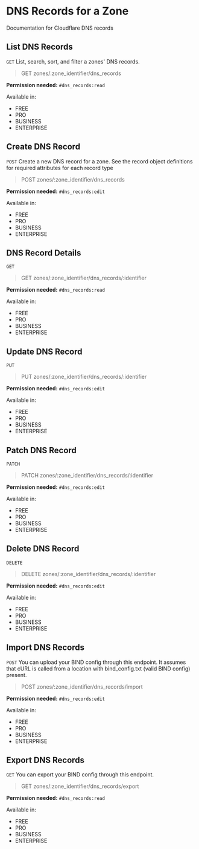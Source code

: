 # DNS Records for a Zone

Documentation for Cloudflare DNS records

## List DNS Records

`GET` List, search, sort, and filter a zones' DNS records.

> GET zones/:zone_identifier/dns_records

**Permission needed:** `#dns_records:read`

Available in:

* FREE
* PRO
* BUSINESS
* ENTERPRISE


## Create DNS Record

`POST` Create a new DNS record for a zone. See the record object definitions for required attributes for each record type

> POST zones/:zone_identifier/dns_records

**Permission needed:** `#dns_records:edit`

Available in:

* FREE
* PRO
* BUSINESS
* ENTERPRISE


## DNS Record Details

`GET` 

> GET zones/:zone_identifier/dns_records/:identifier

**Permission needed:** `#dns_records:read`

Available in:

* FREE
* PRO
* BUSINESS
* ENTERPRISE


## Update DNS Record

`PUT` 

> PUT zones/:zone_identifier/dns_records/:identifier

**Permission needed:** `#dns_records:edit`

Available in:

* FREE
* PRO
* BUSINESS
* ENTERPRISE


## Patch DNS Record

`PATCH` 

> PATCH zones/:zone_identifier/dns_records/:identifier

**Permission needed:** `#dns_records:edit`

Available in:

* FREE
* PRO
* BUSINESS
* ENTERPRISE


## Delete DNS Record

`DELETE` 

> DELETE zones/:zone_identifier/dns_records/:identifier

**Permission needed:** `#dns_records:edit`

Available in:

* FREE
* PRO
* BUSINESS
* ENTERPRISE


## Import DNS Records

`POST` You can upload your BIND config through this endpoint. It assumes that cURL is called from a location with bind_config.txt (valid BIND config) present.

> POST zones/:zone_identifier/dns_records/import

**Permission needed:** `#dns_records:edit`

Available in:

* FREE
* PRO
* BUSINESS
* ENTERPRISE


## Export DNS Records

`GET` You can export your BIND config through this endpoint.

> GET zones/:zone_identifier/dns_records/export

**Permission needed:** `#dns_records:read`

Available in:

* FREE
* PRO
* BUSINESS
* ENTERPRISE

